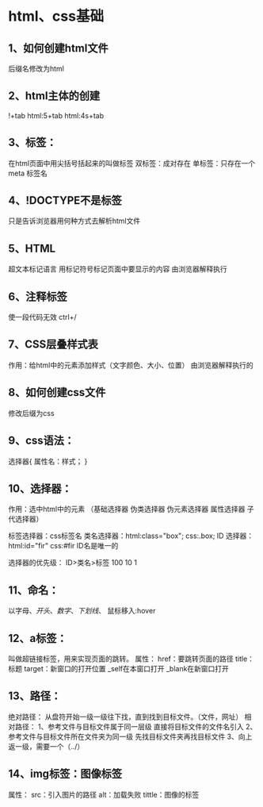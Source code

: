 # html、css基础

## 1、如何创建html文件
后缀名修改为html

## 2、html主体的创建
!+tab
html:5+tab
html:4s+tab

## 3、标签：
在html页面中用尖括号括起来的叫做标签
双标签：成对存在
单标签：只存在一个
meta 
标签名

## 4、!DOCTYPE不是标签
只是告诉浏览器用何种方式去解析html文件

## 5、HTML
超文本标记语言
用标记符号标记页面中要显示的内容
由浏览器解释执行

## 6、注释标签
使一段代码无效
ctrl+/

## 7、CSS层叠样式表
作用：给html中的元素添加样式（文字颜色、大小、位置）
由浏览器解释执行的

## 8、如何创建css文件
修改后缀为css

## 9、css语法：
选择器{
属性名：样式；
}

## 10、选择器：
作用：选中html中的元素
（基础选择器 伪类选择器 伪元素选择器 属性选择器 子代选择器）

标签选择器：css标签名
类名选择器：html:class="box";
css:.box;
ID 选择器：html:id="fir"
css:#fir
ID名是唯一的

选择器的优先级：
ID>类名>标签
100	10	1

## 11、命名：
以字母、$开头、数字、下划线、$
鼠标移入:hover

## 12、a标签：
叫做超链接标签，用来实现页面的跳转。
属性：
href：要跳转页面的路径
title：标题
target：新窗口的打开位置
_self在本窗口打开
_blank在新窗口打开

## 13、路径：
绝对路径：
从盘符开始一级一级往下找，直到找到目标文件。（文件，网址）
相对路径：
1、参考文件与目标文件属于同一层级
直接将目标文件的文件名引入
2、参考文件与目标文件所在文件夹为同一级
先找目标文件夹再找目标文件
3、向上返一级，需要一个（../）

## 14、img标签：图像标签
属性：
src：引入图片的路径
alt：加载失败
tittle：图像的标签
